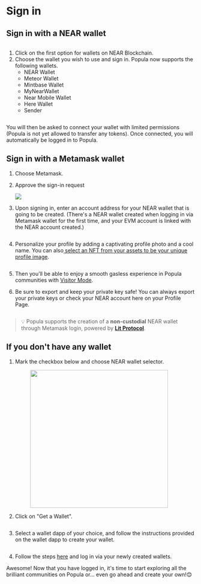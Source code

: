 # Sign in

## **Sign in with a NEAR wallet**

<figure><img src="../.gitbook/assets/image (7).png" alt=""><figcaption></figcaption></figure>

1. Click on the first option for wallets on NEAR Blockchain.
2. Choose the wallet you wish to use and sign in. Popula now supports the following wallets.
   * NEAR Wallet
   * Meteor Wallet
   * Mintbase Wallet
   * MyNearWallet
   * Near Mobile Wallet
   * Here Wallet
   * Sender

<figure><img src="../.gitbook/assets/image (1) (1).png" alt=""><figcaption></figcaption></figure>

You will then be asked to connect your wallet with limited permissions (Popula is not yet allowed to transfer any tokens). Once connected, you will automatically be logged in to Popula.

## **Sign in with a Metamask wallet**

1. Choose Metamask.&#x20;
2.  Approve the sign-in request

    ![](<../.gitbook/assets/image (4) (1).png>)
3.  Upon signing in, enter an account address for your NEAR wallet that is going to be created. (There's a NEAR wallet created when logging in via Metamask wallet for the first time, and your EVM account is linked with the NEAR account created.)

    <figure><img src="../.gitbook/assets/image.png" alt=""><figcaption></figcaption></figure>
4.  Personalize your profile by adding a captivating profile photo and a cool name. You can also[ select an NFT from your assets to be your unique profile image](set-up-profile.md#profile-picture).

    <figure><img src="../.gitbook/assets/image (1).png" alt=""><figcaption></figcaption></figure>
5. Then you'll be able to enjoy a smooth gasless experience in Popula communities with [Visitor Mode](visitor-mode.md).&#x20;
6.  Be sure to export and keep your private key safe! You can always export your private keys or check your NEAR account here on your Profile Page.



    <figure><img src="../.gitbook/assets/image (5) (1).png" alt=""><figcaption></figcaption></figure>

> :bulb: Popula supports the creation of a **non-custodial** NEAR wallet through Metamask login, powered by [**Lit Protocol**](https://litprotocol.com/).

## If you don't have any wallet

1.  Mark the checkbox below and choose NEAR wallet selector.



    <figure><img src="../.gitbook/assets/image (4).png" alt="" width="367"><figcaption></figcaption></figure>
2.  Click on "Get a Wallet".

    <figure><img src="../.gitbook/assets/image (5).png" alt=""><figcaption></figcaption></figure>
3.  Select a wallet dapp of your choice, and follow the instructions provided on the wallet dapp to create your wallet.

    <figure><img src="../.gitbook/assets/image (6).png" alt=""><figcaption></figcaption></figure>
4. Follow the steps [here](sign-in.md#sign-in-with-a-near-wallet) and log in via your newly created wallets.&#x20;



Awesome! Now that you have logged in, it's time to start exploring all the brilliant communities on Popula or… even go ahead and create your own!😊
